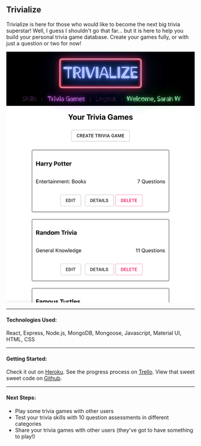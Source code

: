 Trivialize
-

Trivialize is here for those who would like to become the next big trivia superstar! Well, I guess I shouldn't go that far... but it is here to help you build your personal trivia game database. Create your games fully, or with just a question or two for now!

![Trivia Page](public/triviapage.png)

---

#### Technologies Used:
React, Express, Node.js, MongoDB, Mongoose, Javascript, Material UI, HTML, CSS

---

#### Getting Started:
Check it out on [Heroku](https://trivialize-app.herokuapp.com/).
See the progress process on [Trello](https://trello.com/b/dCfEldWq). View that sweet sweet code on [Github](https://github.com/arghmatey/trivialize).

---

#### Next Steps:
* Play some trivia games with other users
* Test your trivia skills with 10 question assessments in different categories
* Share your trivia games with other users (they've got to have something to play!)
